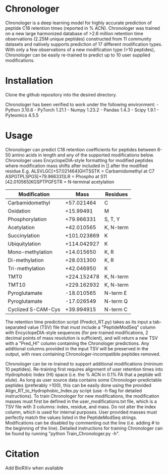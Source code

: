 # Chronologer
Chronologer is a deep learning model for highly accurate prediction of peptide C18 retention times (reported in % ACN). Chronologer was trained on a new large harmonized database of >2.6 million retention time observations (2.25M unique peptides) constructed from 11 community datasets and natively supports prediction of 17 different modification types. With only a few observations of a new modification type (>10 peptides), Chronologer can be easily re-trained to predict up to 10 user supplied modifications. 


# Installation
Clone the github repository into the desired directory. 

Chronologer has been verified to work under the following environment:
    - Python 3.10.6
    - PyTorch 1.21.1
    - Numpy 1.23.2
    - Pandas 1.4.3
    - Scipy 1.9.1
    - Pyteomics 4.5.5

# Usage
Chronologer can predict C18 retention coefficients for peptides between 6-50 amino acids in length and any of the supported modifications below. Chronologer uses EncyclopeDIA-style formatting for modified peptides where modification mass shifts after included in [] after the modified residue
    E.g.    ALSVLGC[+57.021464]GHTSSTK  = Carbamidomethyl at C7
            ASPGTPLSPGS[+79.966331]LR   = Phospho at S11
            [42.010565]KGSPTPGFSTR      = N-terminal acetylation

| Modification | Mass | Residues |
| --- | --- | --- |
| Carbamidomethyl | +57.021464 | C |
| Oxidation | +15.99491 | M |
| Phosphorylation | +79.966331 | S, T, Y |
| Acetylation | +42.010565 | K, N-term |
| Succinylation | +101.023869 | K |
| Ubiquitylation | +114.042927 | K |
| Mono-methylation | +14.015650 | K, R |
| Di-methylation | +28.031300 | K, R |
| Tri-methylation | +42.046950 | K |
| TMT0 | +224.152478 | K, N-term |
| TMT10 | +229.162932 | K, N-term |
| Pyroglutamate | -18.010565 | N-term E |
| Pyroglutamate | -17.026549 | N-term Q |
| Cyclized S-CAM-Cys | +39.994915 | N-term C |

The retention time prediction script (Predict_RT.py) takes as its input a tab-separated value (TSV) file that must include a "PeptideModSeq" column with EncyclopeDIA-style sequences (for pre-trained modifications, 2 decimal points of mass resolution is sufficient), and will return a new TSV with a "Pred_HI" column containing the Chronologer predictions. Any additional columns provided in the input TSV will be preserved in the output, with rows containing Chronologer-incompatible peptides removed.

Chronologer can be re-trained to support additional modifications (mininum 10 peptides). Re-training first requires alignment of user retention times into Hydrophobic Index (HI) space (i.e. the % ACN in 0.1% FA that a peptide will elute). As long as user source data contains some Chronologer-predictable peptides (preferably >100), this can be easily done using the provided Align_RT_to_Hydrophobic_Index.py script (use -h flag for detailed instructions). To train Chronologer for new modifications, the modification masses must first be defined in the user_modifications.txt file, which is a TSV file with 3 columns: index, residue, and mass. Do not alter the index column, which is used for internal purposes. User provided masses must perfectly match the values listed in the PeptideModSeq strings. Modifications can be disabled by commenting out the line (i.e. adding # to the beginning of the line). Detailed instructions for training Chronologer can be found by running "python Train_Chronologer.py -h". 

# Citation
Add BioRXiv when available
